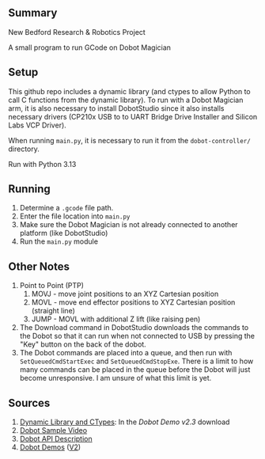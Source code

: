 ## Summary

New Bedford Research & Robotics Project

A small program to run GCode on Dobot Magician

## Setup

This github repo includes a dynamic library (and ctypes to allow Python to call C functions from the dynamic library). To run with a Dobot Magician arm, it is also necessary to install DobotStudio since it also installs necessary drivers (CP210x USB to to UART Bridge Drive Installer and Silicon Labs VCP Driver).

When running `main.py`, it is necessary to run it from the `dobot-controller/` directory.

Run with Python 3.13

## Running

1. Determine a `.gcode` file path.
2. Enter the file location into `main.py`
3. Make sure the Dobot Magician is not already connected to another platform (like DobotStudio)
4. Run the `main.py` module

## Other Notes

1. Point to Point (PTP)
	1. MOVJ - move joint positions to an XYZ Cartesian position 
	2. MOVL - move end effector positions to XYZ Cartesian position (straight line)
	3. JUMP - MOVL with additional Z lift (like raising pen)
2. The Download command in DobotStudio downloads the commands to the Dobot so that it can run when not connected to USB by pressing the "Key" button on the back of the dobot.
3. The Dobot commands are placed into a queue, and then run with `SetQueuedCmdStartExec` and `SetQueuedCmdStopExe`. There is a limit to how many commands can be placed in the queue before the Dobot will just become unresponsive. I am unsure of what this limit is yet.

## Sources

1. [Dynamic Library and CTypes](https://www.dobot-robots.com/products/education/magician.html): In the *Dobot Demo v2.3* download
2. [Dobot Sample Video](https://www.youtube.com/watch?v=cWcqbuIb0OM&list=PL45kRIwqe_-0G_o5LOpbpWKSBYJwrPnR5&index=6)
3. [Dobot API Description](https://download.dobot.cc/product-manual/dobot-magician/pdf/en/Dobot-Magician-API-DescriptionV1.2.3.pdf)
4. [Dobot Demos](https://wiki.idiot.io/_media/dobot-magician-demo-description.pdf) ([V2](https://download.dobot.cc/product-manual/dobot-magician/Dobot%20Magician%20Demo%20Description.pdf))

